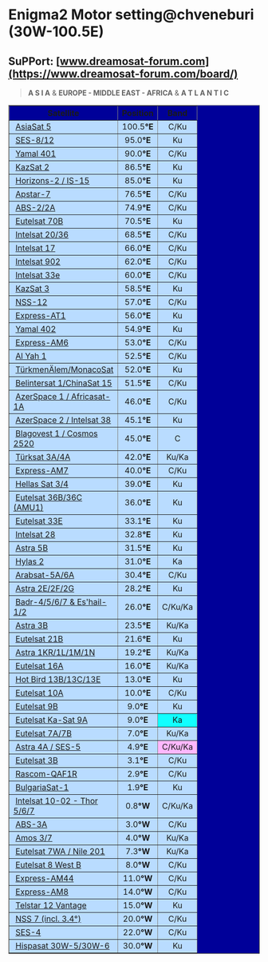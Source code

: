 # Enigma2 Motor setting@chveneburi (30W-100.5E)
## SuPPort: [www.dreamosat-forum.com](https://www.dreamosat-forum.com/board/)


> **A S I A** & **EUROPE - MIDDLE EAST - AFRICA** & **A T L A N T I C**
<table border="1" width="390" bgcolor="#000099" bordercolorlight="#000099" bordercolordark="#000099" cellspacing="0" cellpadding="3">
<tbody>
	<tr>
		<th width="190" align="center" valign="top">Satellite</th>
		<th align="center" valign="middle">Position</th>
		<th align="center" valign="middle">Band</th>
	</tr>
	<tr bgcolor="#b9dcff">
		<td align="left">&nbsp;<a href="https://www.flysat.com/asiasat5.php">AsiaSat 5</a></td>
		<td align="center">100.5<strong>°E</strong></td>
		<td align="center">C/Ku</td>
	</tr>
	<tr bgcolor="#b9dcff">
		<td align="left">&nbsp;<a href="https://www.flysat.com/ses8-12.php">SES-8/12</a></td>
		<td align="center">95.0<strong>°E</strong></td>
		<td align="center">Ku</td>
	</tr>
	<tr bgcolor="#b9dcff">
		<td align="left">&nbsp;<a href="https://www.flysat.com/yamal401.php">Yamal 401</a></td>
		<td align="center">90.0<strong>°E</strong></td>
		<td align="center">C/Ku</td>
	</tr>
	<tr bgcolor="#b9dcff">
		<td align="left">&nbsp;<a href="https://www.flysat.com/kazsat2.php">KazSat 2</a></td>
		<td align="center">86.5<strong>°E</strong></td>
		<td align="center">Ku</td>
	</tr>
	<tr bgcolor="#b9dcff">
		<td align="left">&nbsp;<a href="https://www.flysat.com/85e.php">Horizons-2 / IS-15</a></td>
		<td align="center">85.0<strong>°E</strong></td>
		<td align="center">Ku</td>
	</tr>
	<tr bgcolor="#b9dcff">
		<td align="left">&nbsp;<a href="https://www.flysat.com/apstar7.php">Apstar-7</a></td>
		<td align="center">76.5<strong>°E</strong></td>
		<td align="center">C/Ku</td>
	</tr>
	<tr bgcolor="#b9dcff">
		<td align="left">&nbsp;<a href="https://www.flysat.com/abs2-2a.php">ABS-2/2A</a></td>
		<td align="center">74.9<strong>°E</strong></td>
		<td align="center">C/Ku</td>
	</tr>
	<tr bgcolor="#b9dcff">
		<td align="left">&nbsp;<a href="https://www.flysat.com/e70b.php">Eutelsat 70B</a></td>
		<td align="center">70.5<strong>°E</strong></td>
		<td align="center">Ku</td>
	</tr>
	<tr bgcolor="#b9dcff">
		<td align="left">&nbsp;<a href="https://www.flysat.com/is20-36.php">Intelsat 20/36</a></td>
		<td align="center">68.5<strong>°E</strong></td>
		<td align="center">C/Ku</td>
	</tr>
	<tr bgcolor="#b9dcff">
		<td align="left">&nbsp;<a href="https://www.flysat.com/is17.php">Intelsat 17</a></td>
		<td align="center">66.0<strong>°E</strong></td>
		<td align="center">C/Ku</td>
	</tr>
	<tr bgcolor="#b9dcff">
		<td align="left">&nbsp;<a href="https://www.flysat.com/is902.php">Intelsat 902</a></td>
		<td align="center">62.0<strong>°E</strong></td>
		<td align="center">C/Ku</td>
	</tr>
	<tr bgcolor="#b9dcff">
		<td align="left">&nbsp;<a href="https://www.flysat.com/is33e.php">Intelsat 33e</a></td>
		<td align="center">60.0<strong>°E</strong></td>
		<td align="center">C/Ku</td>
	</tr>
	<tr bgcolor="#b9dcff">
		<td align="left">&nbsp;<a href="https://www.flysat.com/kazsat3.php">KazSat 3</a></td>
		<td align="center">58.5<strong>°E</strong></td>
		<td align="center">Ku</td>
	</tr>
	<tr bgcolor="#b9dcff">
		<td align="left">&nbsp;<a href="https://www.flysat.com/nss12.php">NSS-12</a></td>
		<td align="center">57.0<strong>°E</strong></td>
		<td align="center">C/Ku</td>
	</tr>
	<tr bgcolor="#b9dcff">
		<td align="left">&nbsp;<a href="https://www.flysat.com/expressat1.php">Express-AT1</a></td>
		<td align="center">56.0<strong>°E</strong></td>
		<td align="center">Ku</td>
	</tr>
	<tr bgcolor="#b9dcff">
		<td align="left">&nbsp;<a href="https://www.flysat.com/yamal402.php">Yamal 402</a></td>
		<td align="center">54.9<strong>°E</strong></td>
		<td align="center">Ku</td>
	</tr>
	<tr bgcolor="#b9dcff">
		<td align="left">&nbsp;<a href="https://www.flysat.com/expressam6.php">Express-AM6</a></td>
		<td align="center">53.0<strong>°E</strong></td>
		<td align="center">C/Ku</td>
	</tr>
	<tr bgcolor="#b9dcff">
		<td align="left">&nbsp;<a href="https://www.flysat.com/alyah1.php">Al Yah 1</a></td>
		<td align="center">52.5<strong>°E</strong></td>
		<td align="center">C/Ku</td>
	</tr>
	<tr bgcolor="#b9dcff">
		<td align="left">&nbsp;<a href="https://www.flysat.com/TurkmenalemMonacosat.php">TürkmenÄlem/MonacoSat</a></td>
		<td align="center">52.0<strong>°E</strong></td>
		<td align="center">Ku</td>
	</tr>
	<tr bgcolor="#b9dcff">
		<td align="left">&nbsp;<a href="https://www.flysat.com/belintersat1.php">Belintersat 1/ChinaSat 15</a></td>
		<td align="center">51.5<strong>°E</strong></td>
		<td align="center">C/Ku</td>
	</tr>
	<tr bgcolor="#b9dcff">
		<td align="left">&nbsp;<a href="https://www.flysat.com/azerspace1.php">AzerSpace 1 / Africasat-1A</a></td>
		<td align="center">46.0<strong>°E</strong></td>
		<td align="center">C/Ku</td>
	</tr>
	<tr bgcolor="#b9dcff">
		<td align="left">&nbsp;<a href="https://www.flysat.com/is38.php">AzerSpace 2 / Intelsat 38</a></td>
		<td align="center">45.1<strong>°E</strong></td>
		<td align="center">Ku</td>
	</tr>
	<tr bgcolor="#b9dcff">
		<td align="left">&nbsp;<a href="https://www.flysat.com/blagovest1-cosmos2520.php">Blagovest 1 / Cosmos 2520</a></td>
		<td align="center">45.0<strong>°E</strong></td>
		<td align="center">C</td>
	</tr>
	<tr bgcolor="#b9dcff">
		<td align="left">&nbsp;<a href="https://www.flysat.com/turksat42.php">Türksat 3A/4A</a></td>
		<td align="center">42.0<strong>°E</strong></td>
		<td align="center">Ku/Ka</td>
	</tr>
	<tr bgcolor="#b9dcff">
		<td align="left">&nbsp;<a href="https://www.flysat.com/expressam7.php">Express-AM7</a></td>
		<td align="center">40.0<strong>°E</strong></td>
		<td align="center">C/Ku</td>
	</tr>
	<tr bgcolor="#b9dcff">
		<td align="left">&nbsp;<a href="https://www.flysat.com/hellassat.php">Hellas Sat 3/4</a></td>
		<td align="center">39.0<strong>°E</strong></td>
		<td align="center">Ku</td>
	</tr>
	<tr bgcolor="#b9dcff">
		<td align="left">&nbsp;<a href="https://www.flysat.com/e36.php">Eutelsat 36B/36C (AMU1)</a></td>
		<td align="center">36.0<strong>°E</strong></td>
		<td align="center">Ku</td>
	</tr>
	<tr bgcolor="#b9dcff">
		<td align="left">&nbsp;<a href="https://www.flysat.com/e33e.php">Eutelsat 33E</a></td>
		<td align="center">33.1<strong>°E</strong></td>
		<td align="center">Ku</td>
	</tr>
	<tr bgcolor="#b9dcff">
		<td align="left">&nbsp;<a href="https://www.flysat.com/is28.php">Intelsat 28</a></td>
		<td align="center">32.8<strong>°E</strong></td>
		<td align="center">Ku</td>
	</tr>
	<tr bgcolor="#b9dcff">
		<td align="left">&nbsp;<a href="https://www.flysat.com/astra5b.php">Astra 5B</a></td>
		<td align="center">31.5<strong>°E</strong></td>
		<td align="center">Ku</td>
	</tr>
	<tr bgcolor="#b9dcff">
		<td align="left">&nbsp;<a href="https://www.flysat.com/hylas2.php">Hylas 2</a></td>
		<td align="center">31.0<strong>°E</strong></td>
		<td align="center">Ka</td>
	</tr>
	<tr bgcolor="#b9dcff">
		<td align="left">&nbsp;<a href="https://www.flysat.com/arabsat5a6a.php">Arabsat-5A/6A</a></td>
		<td align="center">30.4<strong>°E</strong></td>
		<td align="center">C/Ku</td>
	</tr>
	<tr bgcolor="#b9dcff">
		<td align="left">&nbsp;<a href="https://www.flysat.com/astra28.php">Astra 2E/2F/2G</a></td>
		<td align="center">28.2<strong>°E</strong></td>
		<td align="center">Ku</td>
	</tr>
	<tr bgcolor="#b9dcff">
		<td align="left">&nbsp;<a href="https://www.flysat.com/26e.php">Badr-4/5/6/7 &amp; Es'hail-1/2</a></td>
		<td align="center">26.0<strong>°E</strong></td>
		<td align="center">C/Ku/Ka</td>
	</tr>
	<tr bgcolor="#b9dcff">
		<td align="left">&nbsp;<a href="https://www.flysat.com/astra3b.php">Astra 3B</a></td>
		<td align="center">23.5<strong>°E</strong></td>
		<td align="center">Ku/Ka</td>
	</tr>
	<tr bgcolor="#b9dcff">
		<td align="left">&nbsp;<a href="https://www.flysat.com/e21b.php">Eutelsat 21B</a></td>
		<td align="center">21.6<strong>°E</strong></td>
		<td align="center">Ku</td>
	</tr>
	<tr bgcolor="#b9dcff">
		<td align="left">&nbsp;<a href="https://www.flysat.com/astra19.php">Astra 1KR/1L/1M/1N</a></td>
		<td align="center">19.2<strong>°E</strong></td>
		<td align="center">Ku/Ka</td>
	</tr>
	<tr bgcolor="#b9dcff">
		<td align="left">&nbsp;<a href="https://www.flysat.com/e16a.php">Eutelsat 16A</a></td>
		<td align="center">16.0<strong>°E</strong></td>
		<td align="center">Ku/Ka</td>
	</tr>
	<tr bgcolor="#b9dcff">
		<td align="left">&nbsp;<a href="https://www.flysat.com/hotbird.php">Hot Bird 13B/13C/13E</a></td>
		<td align="center">13.0<strong>°E</strong></td>
		<td align="center">Ku</td>
	</tr>
	<tr bgcolor="#b9dcff">
		<td align="left">&nbsp;<a href="https://www.flysat.com/e10a.php">Eutelsat 10A</a></td>
		<td align="center">10.0<strong>°E</strong></td>
		<td align="center">C/Ku</td>
	</tr>
	<tr bgcolor="#b9dcff">
		<td align="left">&nbsp;<a href="https://www.flysat.com/e9b.php">Eutelsat 9B</a></td>
		<td align="center">9.0<strong>°E</strong></td>
		<td align="center">Ku</td>
	</tr>
	<tr bgcolor="#b9dcff">
		<td align="left">&nbsp;<a href="https://www.flysat.com/ekasat9a.php">Eutelsat Ka-Sat 9A</a></td>
		<td align="center">9.0<strong>°E</strong></td>
		<td align="center" bgcolor="#11ffff">Ka</td>
	</tr>
	<tr bgcolor="#b9dcff">
		<td align="left">&nbsp;<a href="https://www.flysat.com/e7.php">Eutelsat 7A/7B</a></td>
		<td align="center">7.0<strong>°E</strong></td>
		<td align="center">Ku/Ka</td>
	</tr>
	<tr bgcolor="#b9dcff">
		<td align="left">&nbsp;<a href="https://www.flysat.com/astra4a-ses5.php">Astra 4A / SES-5</a></td>
		<td align="center">4.9<strong>°E</strong></td>
		<td align="center" bgcolor="#FFB7FF">C/Ku/Ka</td>
	</tr>
	<tr bgcolor="#b9dcff">
		<td align="left">&nbsp;<a href="https://www.flysat.com/e3b.php">Eutelsat 3B</a></td>
		<td align="center">3.1<strong>°E</strong></td>
		<td align="center">C/Ku</td>
	</tr>
	<tr bgcolor="#b9dcff">
		<td align="left">&nbsp;<a href="https://www.flysat.com/rascom1r.php">Rascom-QAF1R</a></td>
		<td align="center">2.9<strong>°E</strong></td>
		<td align="center">C/Ku</td>
	</tr>
	<tr bgcolor="#b9dcff">
		<td align="left">&nbsp;<a href="https://www.flysat.com/bulgariasat1.php">BulgariaSat-1</a></td>
		<td align="center">1.9<strong>°E</strong></td>
		<td align="center">Ku</td>
	</tr>
	<tr bgcolor="#b9dcff">
		<td align="left">&nbsp;<a href="https://www.flysat.com/1west.php">Intelsat 10-02 - Thor 5/6/7</a></td>
		<td align="center">0.8<strong>°W</strong></td>
		<td align="center">C/Ku/Ka</td>
	</tr>
	<tr bgcolor="#b9dcff">
		<td align="left">&nbsp;<a href="https://www.flysat.com/abs3a.php">ABS-3A</a></td>
		<td align="center">3.0<strong>°W</strong></td>
		<td align="center">C/Ku</td>
	</tr>
	<tr bgcolor="#b9dcff">
		<td align="left">&nbsp;<a href="https://www.flysat.com/amos.php">Amos 3/7</a></td>
		<td align="center">4.0<strong>°W</strong></td>
		<td align="center">Ku/Ka</td>
	</tr>
	<tr bgcolor="#b9dcff">
		<td align="left">&nbsp;<a href="https://www.flysat.com/nilesat.php">Eutelsat 7WA / Nile 201</a></td>
		<td align="center">7.3<strong>°W</strong></td>
		<td align="center">Ku/Ka</td>
	</tr>
	<tr bgcolor="#b9dcff">
		<td align="left">&nbsp;<a href="https://www.flysat.com/e8wb.php">Eutelsat 8 West B</a></td>
		<td align="center">8.0<strong>°W</strong></td>
		<td align="center">C/Ku</td>
	</tr>
	<tr bgcolor="#b9dcff">
		<td align="left">&nbsp;<a href="https://www.flysat.com/expressam44.php">Express-AM44</a></td>
		<td align="center">11.0<strong>°W</strong></td>
		<td align="center">C/Ku</td>
	</tr>
	<tr bgcolor="#b9dcff">
		<td align="left">&nbsp;<a href="https://www.flysat.com/expressam8.php">Express-AM8</a></td>
		<td align="center">14.0<strong>°W</strong></td>
		<td align="center">C/Ku</td>
	</tr>
	<tr bgcolor="#b9dcff">
		<td align="left">&nbsp;<a href="https://www.flysat.com/telstar12v.php">Telstar 12 Vantage</a></td>
		<td align="center">15.0<strong>°W</strong></td>
		<td align="center">Ku</td>
	</tr>
	<tr bgcolor="#b9dcff">
		<td align="left">&nbsp;<a href="https://www.flysat.com/nss7.php">NSS 7 (incl. 3.4°)</a></td>
		<td align="center">20.0<strong>°W</strong></td>
		<td align="center">C/Ku</td>
	</tr>
	<tr bgcolor="#b9dcff">
		<td align="left">&nbsp;<a href="https://www.flysat.com/ses4.php">SES-4</a></td>
		<td align="center">22.0<strong>°W</strong></td>
		<td align="center">C/Ku</td>
	</tr>
	<tr bgcolor="#b9dcff">
		<td align="left">&nbsp;<a href="https://www.flysat.com/hispasat.php">Hispasat 30W-5/30W-6</a></td>
		<td align="center">30.0<strong>°W</strong></td>
		<td align="center">Ku</td>
	</tr>
</tbody></table>
